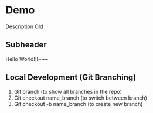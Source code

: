 # Demo
Description Old
## Subheader
Hello World!!!~~~
## Local Development (Git Branching)

1. Git branch (to show all branches in the repo)
2. Git checkout name_branch (to switch between branch)
3. Git checkout -b name_branch (to create new branch)